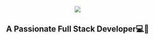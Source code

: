 <h1 align="center">
    <img src="https://readme-typing-svg.herokuapp.com/?font=Righteous&color=7e15f7&random=falsesize=35&center=true&vCenter=true&width=500&height=70&duration=2000&lines=Hi+There!+👋;+I'm+Sugam+Parmar+👨🏻‍💻;" />
</h1>

<h2 align="center">A Passionate Full Stack Developer💻🎥
</h2>
